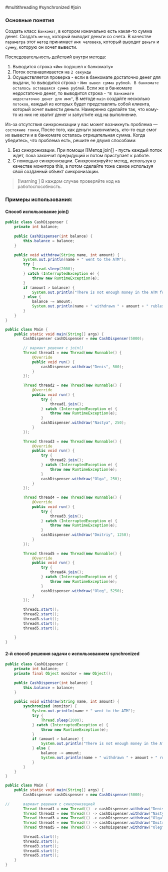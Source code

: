 #multithreading #synchronized #join
### Основные понятия

Создать класс `Банкомат`, в котором изначально есть какая-то сумма денег. Создать `метод`, который выводит деньги со счета. В качестве `параметра` этот `метод` принимает `имя человека`, который выводит `деньги` и `сумму`, которую он хочет вывести.

Последовательность действий внутри метода:
1. Выводится строка «`Имя` подошел к банкомату»
2. Поток останавливается на `2 секунды`
3. Осуществляется проверка - если в банкомате достаточно денег для выдачи, то выводится строка - `Имя вывел сумма рублей. В банкомате осталось оставшаяся сумма рублей`.
Если же в банкомате недостаточно денег, то выводится строка - `"В банкомате недостаточно денег для имя"`, 
В методе `main` создайте несколько `потоков`, каждый из которых будет представлять собой клиента, который хочет вывести деньги. 
Намеренно сделайте так, что кому-то из них не хватит денег и запустите код на выполнение.

Из-за отсутствия синхронизации у вас может возникнуть проблема — `состояние гонки`, После того, как деньги закончились, кто-то
еще смог их вывести и в банкомате осталась отрицательная сумма. Когда убедитесь, что проблема есть, решите ее двумя способами:
1. Без синхронизации. При помощи [[Метод join]] - пусть каждый поток ждет, пока закончит предыдущий и потом приступает к
работе.
2. С помощью синхронизации. Синхронизируйте метод, используя в качестве монитора this, а потом сделайте тоже самое используя свой созданный объект синхронизации.

>[!warning ] В каждом случае проверяйте код на работоспособность.

### Примеры использования:

#### Способ использование join()

```java
public class CashDispenser {  
    private int balance;   
  
    public CashDispenser(int balance) {  
        this.balance = balance;  
    }  
  
    public void withdraw(String name, int amount) {  
        System.out.println(name + " went to the ATM");  
        try {  
            Thread.sleep(2000);  
        } catch (InterruptedException e) {  
            throw new RuntimeException(e);  
        }  
        if (amount > balance) {  
            System.out.println("There is not enough money in the ATM for " + name);  
        } else {  
            balance -= amount;  
            System.out.println(name + " withdrawn " + amount + " rubles." + " There are: " + balance + " rubles left in the ATM");  
        }   
    }  
}
```

```java
public class Main {  
    public static void main(String[] args) {  
        CashDispenser cashDispenser = new CashDispenser(5000);  
 
        // вариант решения с join()        
		Thread thread1 = new Thread(new Runnable() {  
            @Override  
            public void run() {  
                cashDispenser.withdraw("Denis", 500);  
            }  
        });  
  
        Thread thread2 = new Thread(new Runnable() {  
            @Override  
            public void run() {  
                try {  
                    thread1.join();  
                } catch (InterruptedException e) {  
                    throw new RuntimeException(e);  
                }  
                cashDispenser.withdraw("Nastya", 250);  
            }  
        });  
  
        Thread thread3 = new Thread(new Runnable() {  
            @Override  
            public void run() {  
                try {  
                    thread2.join();  
                } catch (InterruptedException e) {  
                    throw new RuntimeException(e);  
                }  
                cashDispenser.withdraw("Olga", 250);  
            }  
        });  
  
        Thread thread4 = new Thread(new Runnable() {  
            @Override  
            public void run() {  
                try {  
                    thread3.join();  
                } catch (InterruptedException e) {  
                    throw new RuntimeException(e);  
                }  
                cashDispenser.withdraw("Dmitriy", 1250);  
            }  
        });  
  
        Thread thread5 = new Thread(new Runnable() {  
            @Override  
            public void run() {  
                try {  
                    thread4.join();  
                } catch (InterruptedException e) {  
                    throw new RuntimeException(e);  
                }  
                cashDispenser.withdraw("Oleg", 5250);  
            }  
        });  
  
        thread1.start();  
        thread2.start();  
        thread3.start();  
        thread4.start();  
        thread5.start();  
  
    }  
}
```

#### 2-й способ решения задачи с использованием synchronized

```java
public class CashDispenser {  
    private int balance;  
    private final Object monitor = new Object();  
  
    public CashDispenser(int balance) {  
        this.balance = balance;  
    }  
  
    public void withdraw(String name, int amount) {  
        synchronized (monitor) {  
            System.out.println(name + " went to the ATM");  
            try {  
                Thread.sleep(2000);  
            } catch (InterruptedException e) {  
                throw new RuntimeException(e);  
            }  
            if (amount > balance) {  
                System.out.println("There is not enough money in the ATM for " + name);  
            } else {  
                balance -= amount;  
                System.out.println(name + " withdrawn " + amount + " rubles." + " There are: " + balance + " rubles left in the ATM");  
            }  
        }  
    }  
}
```

```java
public class Main {  
    public static void main(String[] args) {  
        CashDispenser cashDispenser = new CashDispenser(5000);  
  
//      вариант решения с синхронизацией  
        Thread thread1 = new Thread(() -> cashDispenser.withdraw("Denis", 500));  
        Thread thread2 = new Thread(() -> cashDispenser.withdraw("Nastya", 250));  
        Thread thread3 = new Thread(() -> cashDispenser.withdraw("Olga", 500));  
        Thread thread4 = new Thread(() -> cashDispenser.withdraw("Dmitriy", 1250));  
        Thread thread5 = new Thread(() -> cashDispenser.withdraw("Oleg", 5250));   
  
        thread1.start();  
        thread2.start();  
        thread3.start();  
        thread4.start();  
        thread5.start();  
    }  
}
```